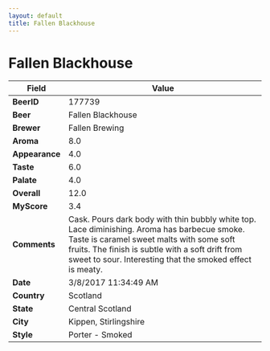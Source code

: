 ```yaml
---
layout: default
title: Fallen Blackhouse
---
```


# Fallen Blackhouse

| Field         | Value     |
|---------------|-----------|
| **BeerID** | 177739 |
| **Beer** | Fallen Blackhouse |
| **Brewer** | Fallen Brewing |
| **Aroma** | 8.0 |
| **Appearance** | 4.0 |
| **Taste** | 6.0 |
| **Palate** | 4.0 |
| **Overall** | 12.0 |
| **MyScore** | 3.4 |
| **Comments** | Cask. Pours dark body with thin bubbly white top. Lace diminishing. Aroma has barbecue smoke. Taste is caramel sweet malts with some soft fruits. The finish is subtle with a soft drift from sweet to sour. Interesting that the smoked effect is meaty. |
| **Date** | 3/8/2017 11:34:49 AM |
| **Country** | Scotland |
| **State** | Central Scotland |
| **City** | Kippen, Stirlingshire |
| **Style** | Porter - Smoked |
